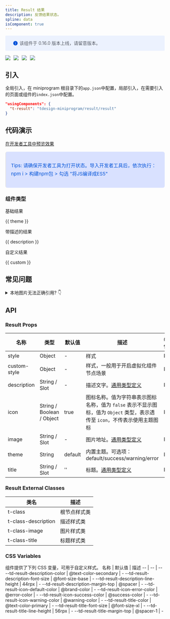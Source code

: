 ```yaml
---
title: Result 结果
description: 反馈结果状态。
spline: data
isComponent: true
---
```



<div style="background: #ecf2fe; display: flex; align-items: center; line-height: 20px; padding: 14px 24px; border-radius: 3px; color: #555a65">
  <svg fill="none" viewBox="0 0 16 16" width="16px" height="16px" style="margin-right: 5px">
    <path fill="#0052d9" d="M8 15A7 7 0 108 1a7 7 0 000 14zM7.4 4h1.2v1.2H7.4V4zm.1 2.5h1V12h-1V6.5z" fillOpacity="0.9"></path>
  </svg>
  该组件于 0.16.0 版本上线，请留意版本。
</div>

<span class="coverages-badge" style="margin-right: 10px"><img src="https://img.shields.io/badge/coverages%3A%20lines-65%25-red" /></span><span class="coverages-badge" style="margin-right: 10px"><img src="https://img.shields.io/badge/coverages%3A%20functions-67%25-red" /></span><span class="coverages-badge" style="margin-right: 10px"><img src="https://img.shields.io/badge/coverages%3A%20statements-65%25-red" /></span><span class="coverages-badge" style="margin-right: 10px"><img src="https://img.shields.io/badge/coverages%3A%20branches-67%25-red" /></span>
## 引入

全局引入，在 miniprogram 根目录下的`app.json`中配置，局部引入，在需要引入的页面或组件的`index.json`中配置。

```json
"usingComponents": {
  "t-result": "tdesign-miniprogram/result/result"
}
```

## 代码演示

<a href="https://developers.weixin.qq.com/s/lw77kim37uSg" title="在开发者工具中预览效果" target="_blank" rel="noopener noreferrer"> 在开发者工具中预览效果 </a>

<blockquote style="background-color: #d9e1ff; font-size: 15px; line-height: 26px;margin: 16px 0 0;padding: 16px; border-radius: 6px; color: #0052d9" >
<p>Tips: 请确保开发者工具为打开状态。导入开发者工具后，依次执行：npm i > 构建npm包 > 勾选 "将JS编译成ES5"</p>
</blockquote>

### 组件类型

基础结果

{{ theme }}

带描述的结果

{{ description }}

自定义结果

{{ custom }}

## 常见问题

<details>
  <summary>
    本地图片无法正确引用?
    <span class="icon">👇</span>
  </summary>
  <p style="margin-top: 10px; color: rgba(0, 0, 0, .6)">
    建议使用绝对路径，而不是相对路径。绝对路径以 app.json 所在位置为基准。
  </p>
</details>

## API

### Result Props

名称 | 类型 | 默认值 | 描述 | 必传
-- | -- | -- | -- | --
style | Object | - | 样式 | N
custom-style | Object | - | 样式，一般用于开启虚拟化组件节点场景 | N
description | String / Slot | - | 描述文字。[通用类型定义](https://github.com/Tencent/tdesign-miniprogram/blob/develop/packages/components/common/common.ts) | N
icon | String / Boolean / Object | true | 图标名称。值为字符串表示图标名称，值为 `false` 表示不显示图标，值为 `Object` 类型，表示透传至 `icon`，不传表示使用主题图标 | N
image | String / Slot | - | 图片地址。[通用类型定义](https://github.com/Tencent/tdesign-miniprogram/blob/develop/packages/components/common/common.ts) | N
theme | String | default | 内置主题。可选项：default/success/warning/error | N
title | String / Slot | '' | 标题。[通用类型定义](https://github.com/Tencent/tdesign-miniprogram/blob/develop/packages/components/common/common.ts) | N

### Result External Classes

类名 | 描述
-- | --
t-class | 根节点样式类
t-class-description | 描述样式类
t-class-image | 图片样式类
t-class-title | 标题样式类

### CSS Variables

组件提供了下列 CSS 变量，可用于自定义样式。
名称 | 默认值 | 描述 
-- | -- | --
--td-result-description-color | @text-color-secondary | - 
--td-result-description-font-size | @font-size-base | - 
--td-result-description-line-height | 44rpx | - 
--td-result-description-margin-top | @spacer | - 
--td-result-icon-default-color | @brand-color | - 
--td-result-icon-error-color | @error-color | - 
--td-result-icon-success-color | @success-color | - 
--td-result-icon-warning-color | @warning-color | - 
--td-result-title-color | @text-color-primary | - 
--td-result-title-font-size | @font-size-xl | - 
--td-result-title-line-height | 56rpx | - 
--td-result-title-margin-top | @spacer-1 | -